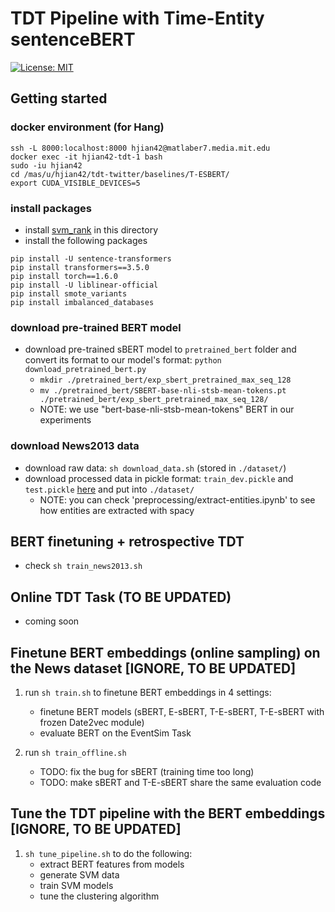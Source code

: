 # TDT Pipeline with Time-Entity sentenceBERT

[![License: MIT](https://img.shields.io/badge/License-MIT-yellow.svg)](https://opensource.org/licenses/MIT)

## Getting started

### docker environment (for Hang)

```enter my docker environment
ssh -L 8000:localhost:8000 hjian42@matlaber7.media.mit.edu
docker exec -it hjian42-tdt-1 bash
sudo -iu hjian42
cd /mas/u/hjian42/tdt-twitter/baselines/T-ESBERT/
export CUDA_VISIBLE_DEVICES=5
```

### install packages 

- install [svm_rank](https://www.cs.cornell.edu/people/tj/svm_light/svm_rank.html) in this directory
- install the following packages

```The following versions are important
pip install -U sentence-transformers
pip install transformers==3.5.0
pip install torch==1.6.0
pip install -U liblinear-official
pip install smote_variants
pip install imbalanced_databases
```

### download pre-trained BERT model

- download pre-trained sBERT model to `pretrained_bert` folder and convert its format to our model's format: `python download_pretrained_bert.py`
    - `mkdir ./pretrained_bert/exp_sbert_pretrained_max_seq_128`
    - `mv ./pretrained_bert/SBERT-base-nli-stsb-mean-tokens.pt ./pretrained_bert/exp_sbert_pretrained_max_seq_128/`
    - NOTE: we use "bert-base-nli-stsb-mean-tokens" BERT in our experiments

### download News2013 data

- download raw data: `sh download_data.sh` (stored in `./dataset/`)
- download processed data in pickle format: `train_dev.pickle` and `test.pickle` [here](https://drive.google.com/drive/u/1/folders/1JCm2S9euC2AhyP9_IFcnMmUZN3tGG9nF) and put into `./dataset/`
    - NOTE: you can check 'preprocessing/extract-entities.ipynb' to see how entities are extracted with spacy


## BERT finetuning + retrospective TDT 

- check `sh train_news2013.sh`




## Online TDT Task (TO BE UPDATED)
- coming soon

## Finetune BERT embeddings (online sampling) on the News dataset [IGNORE, TO BE UPDATED]

1. run `sh train.sh` to finetune BERT embeddings in 4 settings:
    - finetune BERT models (sBERT, E-sBERT, T-E-sBERT, T-E-sBERT with frozen Date2vec module)
    - evaluate BERT on the EventSim Task

2. run `sh train_offline.sh`
    - TODO: fix the bug for sBERT (training time too long)
    - TODO: make sBERT and T-E-sBERT share the same evaluation code


## Tune the TDT pipeline with the BERT embeddings [IGNORE, TO BE UPDATED]

1. `sh tune_pipeline.sh` to do the following:
    - extract BERT features from models
    - generate SVM data
    - train SVM models
    - tune the clustering algorithm
